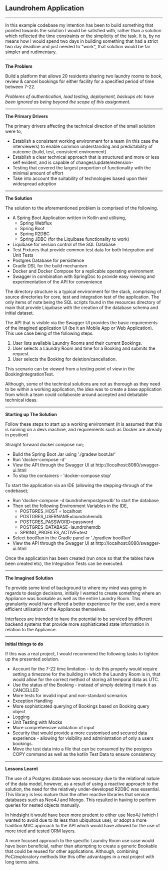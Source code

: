 <h2>Laundrohem Application</h2>

---
In this example codebase my intention has been to build something that pointed towards the solution I would be satisfied with, rather than a solution which reflected the time constraints or the simplicity of the task.  It is, by no means how I would spend two days in building something that had a strict two day deadline and just needed to "work", that solution would be far simpler and rudimentary.


---
**The Problem**

Build a platform that allows 20 residents sharing two laundry rooms to book, review & cancel bookings for either facility for a specified period of time between 7-22. 

*Problems of authentication, load testing, deployment, backups etc have been ignored as being beyond the scope of this assignment.*

---
**The Primary Drivers**

The primary drivers affecting the technical direction of the small solution were to,

* Establish a consistent working environment for a team (in this case the interviewers) to enable common understanding and predictability of outcome (build, test, consistent environment)
* Establish a clear technical approach that is structured and more or less self evident, and is capable of changes/update/extension-
* Testing that covered the largest proportion of functionality with the minimal amount of effort 
* Take into account the suitability of technologies based upon their widespread adoption 

---
**The Solution**

The solution to the aforementioned problem is comprised of the following.
* A Spring Boot Application written in Kotlin and utilising,
  * Spring Webflux
  * Spring Boot
  * Spring R2DBC
  * Spring JDBC (for the Liquibase functionality to work)
* Liquibase for version control of the SQL Database
* Test Fixtures that provide common test data for both Integration and Unit Tests
* Postgres Database for persistence
* Gradle DSL for the build mechanism
* Docker and Docker Compose for a replicable operating environment
* Swagger in combination with SpringDoc to provide easy viewing and experimentation of the API for convenience

The directory structure is a typical environment for the stack, comprising of source directories for core, test and integration test of the application.  The only items of note being the SQL scripts found in the resources directory of main that provide Liquibase with the creation of the database schema and initial dataset.

The API that is visible via the Swagger UI provides the basic requirements of the imagined application UI (be it an Mobile App or Web Application).  This use case being of the following steps.

1. User lists available Laundry Rooms and their current Bookings.
2. User selects a Laundry Room and time for a Booking and submits the request.
3. User selects the Booking for deletion/cancellation.

This scenario can be viewed from a testing point of view in the BookingIntegrationTest.

Although, some of the technical solutions are not as thorough as they need to be within a working application, the idea was to create a base application from which a team could collaborate around accepted and debatable technical ideas.

---
**Starting up The Solution**

Follow these steps to start up a working environment (it is assumed that this is running on a devs machine, and requirements such as Docker are already in position)

Straight forward docker compose run;
* Build the Spring Boot Jar using './gradew bootJar'
* Run 'docker-compose -d'
* View the API through the Swagger UI at http://localhost:8080/swagger-ui.html
* To stop the containers - 'docker-compose stop'

To start the application via an IDE (allowing the stepping-through of the codebase);
* Run 'docker-compose -d laundrohempostgresdb' to start the database
* Then set the following Environment Variables in the IDE,
  *  POSTGRES_HOST = localhost
  *  POSTGRES_USERNAME=laundrohemdb
  *  POSTGRES_PASSWORD=password
  *  POSTGRES_DATABASE=laundrohemdb
  *  SPRING_PROFILES_ACTIVE=test
* Select bootRun in the Gradle panel or './gradlew bootRun'
* View the API through the Swagger UI at http://localhost:8080/swagger-ui.html

Once the application has been created (run once so that the tables have been created etc), the Integration Tests can be executed.

---
**The Imagined Solution**

To provide some kind of background to where my mind was going in regards to design decisions, initially I wanted to create something where an Appliance was bookable as well as the entire Laundry Room.  This granularity would have offered a better experience for the user, and a more efficient utilisation of the Appliances themselves.

Interfaces are intended to have the potential to be serviced by different backend systems that provide more sophisticated state information in relation to the Appliance.

---
**Initial things to do**

If this was a real project, I would recommend the following tasks to tighten up the presented solution.

* Account for the 7-22 time limitation - to do this properly would require setting a timezone for the building in which the Laundry Room is in, that would allow for the correct method of storing all temporal data as UTC.
* Use the status of the Booking - instead of simply deleting it mark it as CANCELLED
* More tests for invalid input and non-standard scenarios
* Exception Handling
* More sophisticated querying of Bookings based on Booking query object  
* Logging 
* Unit Testing with Mocks
* More comprehensive validation of input
* Security that would provide a more customised and secured data experience - allowing for visibility and administration of only a users bookings.
* Move the test data into a file that can be consumed by the postgres COPY command as well as the kotlin Test Data to ensure consistency

---
**Lessons Learnt**

The use of a Postgres database was necessary due to the relational nature of the data model, however, as a result of using a reactive approach to the solution, the need for the relatively under-developed R2DBC was essential.  This library is less mature than the other reactive libraries that service databases such as Neo4J and Mongo.  This resulted in having to perform queries for nested objects manually.

In hindsight it would have been more prudent to either use Neo4J (which I wanted to avoid due to its less than ubiquitous use), or adopt a more tradition MVC approach to the API which would have allowed for the use of more tried and tested ORM layers.

A more focused approach to the specific Laundry Room use case would have been beneficial, rather than attempting to create a generic Bookable that could be reused for other applications. Although, combining PoC/exploratory methods like this offer advantages in a real project with long terms aims.